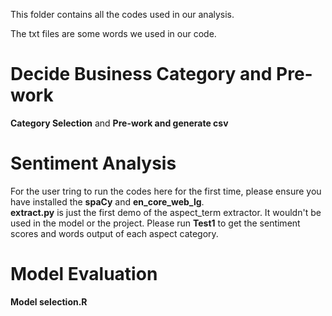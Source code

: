 
This folder contains all the codes used in our analysis.

The txt files are some words we used in our code.

# Decide Business Category and Pre-work
**Category Selection** and **Pre-work and generate csv** 

# Sentiment Analysis  
For the user tring to run the codes here for the first time, please ensure you have installed the **spaCy** and **en_core_web_lg**.  
**extract.py** is just the first demo of the aspect_term extractor. It wouldn't be used in the model or the project.
Please run **Test1** to get the sentiment scores and words output of each aspect category.

# Model Evaluation   
**Model selection.R**

